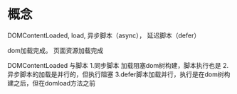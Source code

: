 # 概念

DOMContentLoaded, 
load, 
异步脚本（async），
延迟脚本（defer）

dom加载完成。
页面资源加载完成

DOMContentLoaded 与脚本
1.同步脚本
加载阻塞dom树构建，脚本执行也是
2.异步脚本的加载是并行的，但执行阻塞
3.defer脚本加载并行，执行是在dom树构建之后，但在domload方法之前
